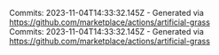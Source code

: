 Commits: 2023-11-04T14:33:32.145Z - Generated via https://github.com/marketplace/actions/artificial-grass
<br>
Commits: 2023-11-04T14:33:32.145Z - Generated via https://github.com/marketplace/actions/artificial-grass
<br>
